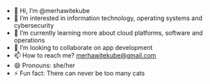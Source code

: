 - 👋 Hi, I’m @merhawitekube
- 👀 I’m interested in information technology, operating systems and cybersecurity
- 🌱 I’m currently learning more about cloud platforms, software and operations
- 💞️ I’m looking to collaborate on app development
- 📫 How to reach me? merhawitekube@gmail.com
- 😄 Pronouns: she/her
- ⚡ Fun fact: There can never be too many cats

<!---
merhawitekube/merhawitekube is a ✨ special ✨ repository because its `README.md` (this file) appears on your GitHub profile.
You can click the Preview link to take a look at your changes.
--->
